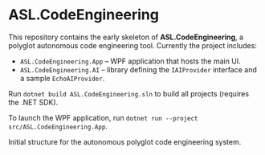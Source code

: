 # ASL.CodeEngineering

This repository contains the early skeleton of **ASL.CodeEngineering**, a polyglot
autonomous code engineering tool. Currently the project includes:

- `ASL.CodeEngineering.App` – WPF application that hosts the main UI.
- `ASL.CodeEngineering.AI` – library defining the `IAIProvider` interface and a
  sample `EchoAIProvider`.

Run `dotnet build ASL.CodeEngineering.sln` to build all projects (requires the .NET SDK).

To launch the WPF application, run `dotnet run --project src/ASL.CodeEngineering.App`.

Initial structure for the autonomous polyglot code engineering system.

